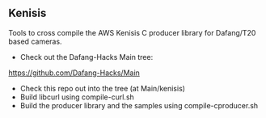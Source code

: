 ## Kenisis

Tools to cross compile the AWS Kenisis C producer library for Dafang/T20 based cameras.

* Check out the Dafang-Hacks Main tree:  

https://github.com/Dafang-Hacks/Main

* Check this repo out into the tree (at Main/kenisis)
* Build libcurl using compile-curl.sh
* Build the producer library and the samples using compile-cproducer.sh
